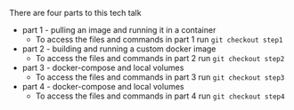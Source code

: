 
There are four parts to this tech talk

* part 1 - pulling an image and running it in a container 
  * To access the files and commands in part 1 run ```git checkout step1```
* part 2 - building and running a custom docker image
  * To access the files and commands in part 2 run  ```git checkout step2```
* part 3 - docker-compose and local volumes 
  * To access the files and commands in part 3 run  ```git checkout step3```
* part 4 - docker-compose and local volumes 
  * To access the files and commands in part 4 run  ```git checkout step4```
